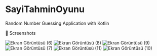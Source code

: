 # SayiTahminOyunu
Random Number Guessing Application with Kotlin

📸 Screenshots

![Ekran Görüntüsü (6)](https://github.com/Sezenulupnr/SayiTahminOyunu/assets/104523675/24794cd6-c151-4721-8d40-a33362de7da7)
![Ekran Görüntüsü (8)](https://github.com/Sezenulupnr/SayiTahminOyunu/assets/104523675/4c587c24-f589-47a7-8ca3-0acf39a2d227)
![Ekran Görüntüsü (9)](https://github.com/Sezenulupnr/SayiTahminOyunu/assets/104523675/5376132f-8047-4606-baa0-e60bba1ba6c6)
![Ekran Görüntüsü (7)](https://github.com/Sezenulupnr/SayiTahminOyunu/assets/104523675/bd2ae211-266d-4247-96ea-2b51015541bc)
![Ekran Görüntüsü (11)](https://github.com/Sezenulupnr/SayiTahminOyunu/assets/104523675/9b19f26b-92c7-4843-a0b2-44ea631cca6a)
![Ekran Görüntüsü (10)](https://github.com/Sezenulupnr/SayiTahminOyunu/assets/104523675/96caa311-f33d-49cd-840e-73e50d324b13)

